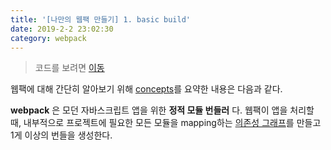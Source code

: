 ```yaml
---
title: '[나만의 웹팩 만들기] 1. basic build'
date: 2019-2-2 23:02:30
category: webpack
---
```


> 코드를 보려면 [이동](https://github.com/hoilzz/create-react-packzz/tree/1-basic-build)

웹팩에 대해 간단히 알아보기 위해 [concepts](https://webpack.js.org/concepts/)를 요약한 내용은 다음과 같다.

**webpack** 은 모던 자바스크립트 앱을 위한 **정적 모듈 번들러** 다. 웹팩이 앱을 처리할 때, 내부적으로 프로젝트에 필요한 모든 모듈을 mapping하는 [의존성 그래프](https://webpack.js.org/concepts/dependency-graph/)를 만들고 1게 이상의 번들을 생성한다.
